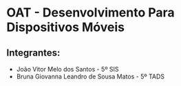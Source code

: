 # OAT - Desenvolvimento Para Dispositivos Móveis

## Integrantes:
 - João Vitor Melo dos Santos - 5º SIS
 - Bruna Giovanna Leandro de Sousa Matos - 5º TADS
